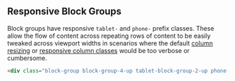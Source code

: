 ## Responsive Block Groups

Block groups have responsive `tablet-` and `phone-` prefix classes. These allow the flow of content across repeating rows of content to be easily tweaked across viewport widths in scenarios where the default [column resizing](#columns) or [responsive column classes](#responsive-columns) would be too verbose or cumbersome.


```html
<div class="block-group block-group-4-up tablet-block-group-2-up phone-block-group-1-up">
```